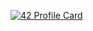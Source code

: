 [![42 Profile Card](https://1337-readme.vercel.app/api/profile?cursus=42&dark=true&login=abel-oua)](https://github.com/mohouyizme/1337-readme)
